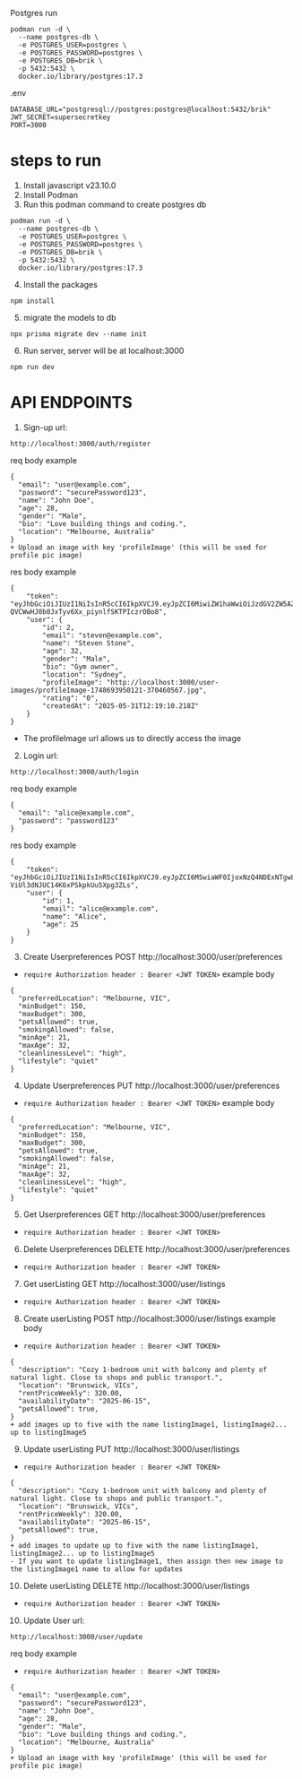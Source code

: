 Postgres run
```
podman run -d \
  --name postgres-db \
  -e POSTGRES_USER=postgres \
  -e POSTGRES_PASSWORD=postgres \
  -e POSTGRES_DB=brik \
  -p 5432:5432 \
  docker.io/library/postgres:17.3
```

.env
```
DATABASE_URL="postgresql://postgres:postgres@localhost:5432/brik"
JWT_SECRET=supersecretkey
PORT=3000
```

# steps to run
1. Install javascript v23.10.0
2. Install Podman
3. Run this podman command to create postgres db 
```
podman run -d \
  --name postgres-db \
  -e POSTGRES_USER=postgres \
  -e POSTGRES_PASSWORD=postgres \
  -e POSTGRES_DB=brik \
  -p 5432:5432 \
  docker.io/library/postgres:17.3
```
4. Install the packages
```
npm install
```
5. migrate the models to db
```
npx prisma migrate dev --name init
```
6. Run server, server will be at localhost:3000
```
npm run dev
```
# API ENDPOINTS

1. Sign-up
url:
```
http://localhost:3000/auth/register
```
req body example
```
{
  "email": "user@example.com",
  "password": "securePassword123",
  "name": "John Doe",
  "age": 28,
  "gender": "Male",
  "bio": "Love building things and coding.",
  "location": "Melbourne, Australia"
}
+ Upload an image with key 'profileImage' (this will be used for profile pic image)

```
res body example
```
{
    "token": "eyJhbGciOiJIUzI1NiIsInR5cCI6IkpXVCJ9.eyJpZCI6MiwiZW1haWwiOiJzdGV2ZW5AZXhhbXBsZS5jb20iLCJuYW1lIjoiU3RldmVuIFN0b25lIiwiaWF0IjoxNzQ4NjkzOTUwLCJleHAiOjE3NDkyOTg3NTB9.xeU1r-QVCWwHJ0b0JxTyv6Xx_piynlfSKTPIczrOBo8",
    "user": {
        "id": 2,
        "email": "steven@example.com",
        "name": "Steven Stone",
        "age": 32,
        "gender": "Male",
        "bio": "Gym owner",
        "location": "Sydney",
        "profileImage": "http://localhost:3000/user-images/profileImage-1748693950121-370460567.jpg",
        "rating": "0",
        "createdAt": "2025-05-31T12:19:10.218Z"
    }
}
```
- The profileImage url allows us to directly access the image

2. Login
url:
```
http://localhost:3000/auth/login
```
req body example
```
{
  "email": "alice@example.com",
  "password": "password123"
}
```
res body example
```
{
    "token": "eyJhbGciOiJIUzI1NiIsInR5cCI6IkpXVCJ9.eyJpZCI6MSwiaWF0IjoxNzQ4NDExNTgwLCJleHAiOjE3NDkwMTYzODB9.KChimtgDx5Su-ViUl3dNJUC14K6xPSkpkUu5Xpg3ZLs",
    "user": {
        "id": 1,
        "email": "alice@example.com",
        "name": "Alice",
        "age": 25
    }
}
```

3. Create Userpreferences 
POST http://localhost:3000/user/preferences
- `require Authorization header : Bearer <JWT TOKEN>`
example body
```
{
  "preferredLocation": "Melbourne, VIC",
  "minBudget": 150,
  "maxBudget": 300,
  "petsAllowed": true,
  "smokingAllowed": false,
  "minAge": 21,
  "maxAge": 32,
  "cleanlinessLevel": "high",
  "lifestyle": "quiet"
}
```

4. Update Userpreferences 
PUT http://localhost:3000/user/preferences
- `require Authorization header : Bearer <JWT TOKEN>`
example body
```
{
  "preferredLocation": "Melbourne, VIC",
  "minBudget": 150,
  "maxBudget": 300,
  "petsAllowed": true,
  "smokingAllowed": false,
  "minAge": 21,
  "maxAge": 32,
  "cleanlinessLevel": "high",
  "lifestyle": "quiet"
}
```

5. Get Userpreferences 
GET http://localhost:3000/user/preferences
- `require Authorization header : Bearer <JWT TOKEN>`

6. Delete Userpreferences 
DELETE http://localhost:3000/user/preferences
- `require Authorization header : Bearer <JWT TOKEN>`

7. Get userListing
GET http://localhost:3000/user/listings
- `require Authorization header : Bearer <JWT TOKEN>`

8. Create userListing
POST http://localhost:3000/user/listings
example body
- `require Authorization header : Bearer <JWT TOKEN>`
```
{
  "description": "Cozy 1-bedroom unit with balcony and plenty of natural light. Close to shops and public transport.",
  "location": "Brunswick, VICs",
  "rentPriceWeekly": 320.00,
  "availabilityDate": "2025-06-15",
  "petsAllowed": true,
}
+ add images up to five with the name listingImage1, listingImage2... up to listingImage5
```
9. Update userListing
PUT http://localhost:3000/user/listings
- `require Authorization header : Bearer <JWT TOKEN>`
```
{
  "description": "Cozy 1-bedroom unit with balcony and plenty of natural light. Close to shops and public transport.",
  "location": "Brunswick, VICs",
  "rentPriceWeekly": 320.00,
  "availabilityDate": "2025-06-15",
  "petsAllowed": true,
}
+ add images to update up to five with the name listingImage1, listingImage2... up to listingImage5
- If you want to update listingImage1, then assign then new image to the listingImage1 name to allow for updates
```

10. Delete userListing
DELETE http://localhost:3000/user/listings
- `require Authorization header : Bearer <JWT TOKEN>`

10. Update User 
url:
```
http://localhost:3000/user/update
```
req body example
- `require Authorization header : Bearer <JWT TOKEN>`
```
{
  "email": "user@example.com",
  "password": "securePassword123",
  "name": "John Doe",
  "age": 28,
  "gender": "Male",
  "bio": "Love building things and coding.",
  "location": "Melbourne, Australia"
}
+ Upload an image with key 'profileImage' (this will be used for profile pic image)

```